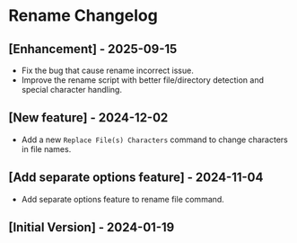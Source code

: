 # Rename Changelog

## [Enhancement] - 2025-09-15

- Fix the bug that cause rename incorrect issue.
- Improve the rename script with better file/directory detection and special character handling.

## [New feature] - 2024-12-02

- Add a new `Replace File(s) Characters` command to change characters in file names.

## [Add separate options feature] - 2024-11-04

- Add separate options feature to rename file command.

## [Initial Version] - 2024-01-19
